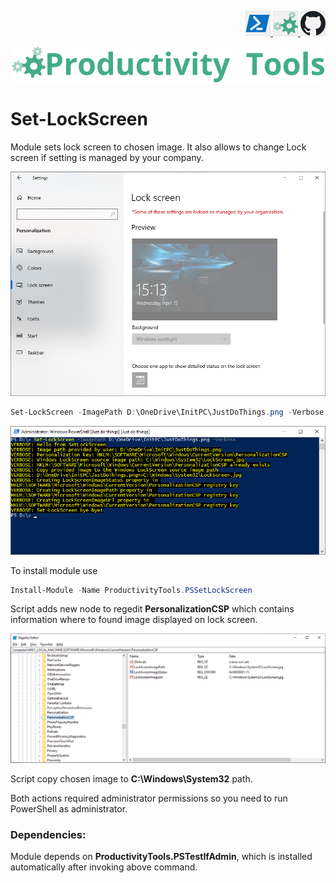 <!--PSProducvitityToolsLogo><-->
<!--[![ProducvitityTools](Images/LogoTitle_green_500px.png)](http://productivitytools.tech/)

<!-- [![ProducvitityTools](Images/Powershell40px.png)](http://productivitytools.tech/)
[![ProducvitityTools](Images/ProductivityTools_green_40px_2.png)](http://productivitytools.tech/)
[![ProducvitityTools](Images/Github40px.png)](http://productivitytools.tech/)
 -->
 <p align="right" width="20px">
    <a href="https://www.powershellgallery.com/packages/ProductivityTools.PSSetLockScreen/">
        <img src="Images/Powershell_border_40px.png" />
    </a>
    <a href="http://www.productivitytools.tech/sql-commands/">
        <img src="Images/ProductivityTools_green_40px_2.png" />
    <a>
         <a href="https://github.com/pwujczyk/ProductivityTools.PSSetLockScreen">
        <img src="Images/Github_border_40px.png" />
    </a>
</p>
<p align="center" width="20px">
    <a href="https://www.powershellgallery.com/packages/ProductivityTools.PSSetLockScreen/">
        <img src="Images/LogoTitle_green_500px.png" />
    </a>
</p>

<!--PSTitle><-->
# Set-LockScreen


Module sets lock screen to chosen image. It also allows to change Lock screen if setting is managed by your company.
<!--more-->

![Lock screen](Images/LockScreen.png)

```powershell
Set-LockScreen -ImagePath D:\OneDrive\InitPC\JustDoThings.png -Verbose
```
![Lock screen](Images/Powershell.png)

To install module use 

```powershell
Install-Module -Name ProductivityTools.PSSetLockScreen
```

Script adds new node to regedit **PersonalizationCSP** which contains information where to found image displayed on lock screen.

![Lock screen](Images/Regedit.png)

Script copy chosen image to **C:\Windows\System32** path.

Both actions required administrator permissions so you need to run PowerShell as administrator. 

### Dependencies:

Module depends on **ProductivityTools.PSTestIfAdmin**, which is installed automatically after invoking above command. 